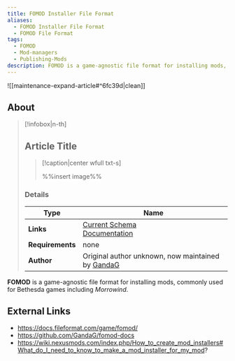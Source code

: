 ```yaml
---
title: FOMOD Installer File Format
aliases:
  - FOMOD Installer File Format
  - FOMOD File Format
tags:
  - FOMOD
  - Mod-managers
  - Publishing-Mods
description: FOMOD is a game-agnostic file format for installing mods, commonly used for Bethesda games including Morrowind.
---
```


![[maintenance-expand-article#^6fc39d|clean]]

## About

> [!infobox|n-th]
> 
> ## Article Title
> 
> > [!caption|center wfull txt-s]
> > 
> > %%insert image%%
> > 
> 
> ### Details
> 
> | Type | Name |
> | --- | --- |
> | **Links** | [Current Schema](https://github.com/GandaG/fomod-schema)<br>[Documentation](https://fomod-docs.readthedocs.io/en/latest/index.html) |
> | **Requirements** | none |
> | **Author** | Original author unknown, now maintained by [GandaG](https://github.com/GandaG) |

**FOMOD** is a game-agnostic file format for installing mods, commonly used for Bethesda games including _Morrowind_.

## External Links

- https://docs.fileformat.com/game/fomod/
- https://github.com/GandaG/fomod-docs
- https://wiki.nexusmods.com/index.php/How_to_create_mod_installers#What_do_I_need_to_know_to_make_a_mod_installer_for_my_mod?
